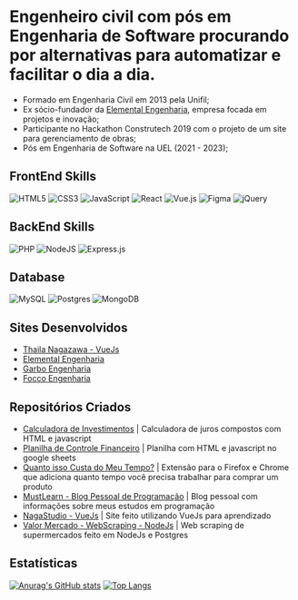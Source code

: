 # Engenheiro civil com pós em Engenharia de Software procurando por alternativas para automatizar e facilitar o dia a dia.

 - Formado em Engenharia Civil em 2013 pela Unifil;
 - Ex sócio-fundador da [Elemental Engenharia](https://elementalengenharia.com), empresa focada em projetos e inovação;
 - Participante no Hackathon Construtech 2019 com o projeto de um site para gerenciamento de obras;
 - Pós em Engenharia de Software na UEL (2021 - 2023);

## FrontEnd Skills

![HTML5](https://img.shields.io/badge/html5-%23E34F26.svg?style=for-the-badge&logo=html5&logoColor=white)
![CSS3](https://img.shields.io/badge/css3-%231572B6.svg?style=for-the-badge&logo=css3&logoColor=white)
![JavaScript](https://img.shields.io/badge/javascript-%23323330.svg?style=for-the-badge&logo=javascript&logoColor=%23F7DF1E)
![React](https://img.shields.io/badge/react-%2320232a.svg?style=for-the-badge&logo=react&logoColor=%2361DAFB)
![Vue.js](https://img.shields.io/badge/vuejs-%2335495e.svg?style=for-the-badge&logo=vuedotjs&logoColor=%234FC08D)
![Figma](https://img.shields.io/badge/figma-%23F24E1E.svg?style=for-the-badge&logo=figma&logoColor=white)
![jQuery](https://img.shields.io/badge/jquery-%230769AD.svg?style=for-the-badge&logo=jquery&logoColor=white)

## BackEnd Skills

![PHP](https://img.shields.io/badge/php-%23777BB4.svg?style=for-the-badge&logo=php&logoColor=white)
![NodeJS](https://img.shields.io/badge/node.js-6DA55F?style=for-the-badge&logo=node.js&logoColor=white)
![Express.js](https://img.shields.io/badge/express.js-%23404d59.svg?style=for-the-badge&logo=express&logoColor=%2361DAFB)

## Database
![MySQL](https://img.shields.io/badge/mysql-%2300f.svg?style=for-the-badge&logo=mysql&logoColor=white)
![Postgres](https://img.shields.io/badge/postgres-%23316192.svg?style=for-the-badge&logo=postgresql&logoColor=white)
![MongoDB](https://img.shields.io/badge/MongoDB-%234ea94b.svg?style=for-the-badge&logo=mongodb&logoColor=white)


 ## Sites Desenvolvidos
 - [Thaila Nagazawa - VueJs](https://thailanagazawa.com.br)
 - [Elemental Engenharia](https://elementalengenharia.com)
 - [Garbo Engenharia](https://garboengenharia.com.br)
 - [Focco Engenharia](https://foccoengenharia.com.br)

 ## Repositórios Criados
 - [Calculadora de Investimentos](https://github.com/willmustafa/Calculadora-Investimentos) | Calculadora de juros compostos com HTML e javascript
 - [Planilha de Controle Financeiro](https://github.com/willmustafa/money-controle-financeiro) | Planilha com HTML e javascript no google sheets
 - [Quanto isso Custa do Meu Tempo?](https://github.com/willmustafa/QuantoCustaDoMeuTempo) | Extensão para o Firefox e Chrome que adiciona quanto tempo você precisa trabalhar para comprar um produto
 - [MustLearn - Blog Pessoal de Programação](https://github.com/willmustafa/learning) | Blog pessoal com informações sobre meus estudos em programação
 - [NagaStudio - VueJs](https://github.com/willmustafa/NagaStudio-VUE) | Site feito utilizando VueJs para aprendizado
 - [Valor Mercado - WebScraping - NodeJs](https://github.com/willmustafa/ValorMercado-WebScraping) | Web scraping de supermercados feito em NodeJs e Postgres

## Estatísticas

[![Anurag's GitHub stats](https://github-readme-stats.vercel.app/api?username=willmustafa&show_icons=true&theme=dark)](https://github.com/anuraghazra/github-readme-stats)
[![Top Langs](https://github-readme-stats.vercel.app/api/top-langs/?username=willmustafa&layout=compact&theme=dark)](https://github.com/anuraghazra/github-readme-stats)
